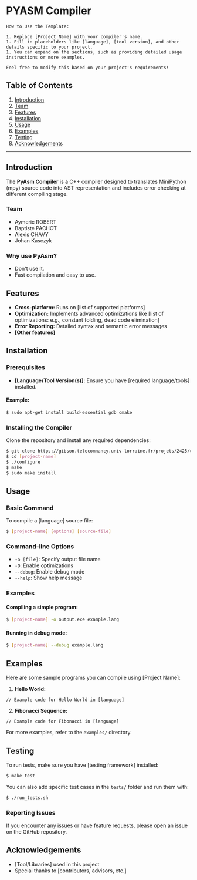 # PYASM Compiler


    How to Use the Template:

    1. Replace [Project Name] with your compiler's name.
    1. Fill in placeholders like [language], [tool version], and other details specific to your project.
    1. You can expand on the sections, such as providing detailed usage instructions or more examples.

    Feel free to modify this based on your project's requirements!



## Table of Contents

1. [Introduction](#introduction)
1. [Team](#team)
1. [Features](#features)
1. [Installation](#installation)
1. [Usage](#usage)
1. [Examples](#examples)
1. [Testing](#testing)
1. [Acknowledgements](#acknowledgements)

---

## Introduction

The **PyAsm Compiler** is a C++ compiler designed to translates MiniPython (mpy) source code into AST representation and includes error checking at different compiling stage.

### Team

- Aymeric ROBERT
- Baptiste PACHOT
- Alexis CHAVY
- Johan Kasczyk

### Why use PyAsm?

- Don't use It.
- Fast compilation and easy to use.


## Features

- **Cross-platform:** Runs on [list of supported platforms]
- **Optimization:** Implements advanced optimizations like [list of optimizations: e.g., constant folding, dead code elimination]
- **Error Reporting:** Detailed syntax and semantic error messages
- **[Other features]**

## Installation

### Prerequisites

- **[Language/Tool Version(s)]:** Ensure you have [required language/tools] installed.

#### Example:

```bash
$ sudo apt-get install build-essential gdb cmake
```

### Installing the Compiler

Clone the repository and install any required dependencies:

```bash
$ git clone https://gibson.telecomnancy.univ-lorraine.fr/projets/2425/compil/[project-name].git
$ cd [project-name]
$ ./configure
$ make
$ sudo make install
```

## Usage

### Basic Command

To compile a [language] source file:

```bash
$ [project-name] [options] [source-file]
```

### Command-line Options

- `-o [file]`: Specify output file name
- `-O`: Enable optimizations
- `--debug`: Enable debug mode
- `--help`: Show help message

### Examples

#### Compiling a simple program:

```bash
$ [project-name] -o output.exe example.lang
```

#### Running in debug mode:

```bash
$ [project-name] --debug example.lang
```

## Examples

Here are some sample programs you can compile using [Project Name]:

1. **Hello World:**

```language
// Example code for Hello World in [language]
```

2. **Fibonacci Sequence:**

```language
// Example code for Fibonacci in [language]
```

For more examples, refer to the `examples/` directory.

## Testing

To run tests, make sure you have [testing framework] installed:

```bash
$ make test
```

You can also add specific test cases in the `tests/` folder and run them with:

```bash
$ ./run_tests.sh
```

### Reporting Issues

If you encounter any issues or have feature requests, please open an issue on the GitHub repository.

## Acknowledgements

- [Tool/Libraries] used in this project
- Special thanks to [contributors, advisors, etc.]

